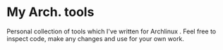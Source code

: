 # My Arch. tools
Personal collection of tools which I've written for Archlinux .
Feel free to inspect code, make any changes and use for your own work.
